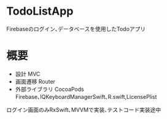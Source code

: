 # TodoListApp
Firebaseのログイン､データベースを使用したTodoアプリ
 
# 概要
* 設計 MVC  
* 画面遷移 Router  
* 外部ライブラリ  CocoaPods  
        Firebase､IQKeyboardManagerSwift､R.swift,LicensePlist 

ログイン画面のみRxSwift､MVVMで実装､テストコード実装途中
